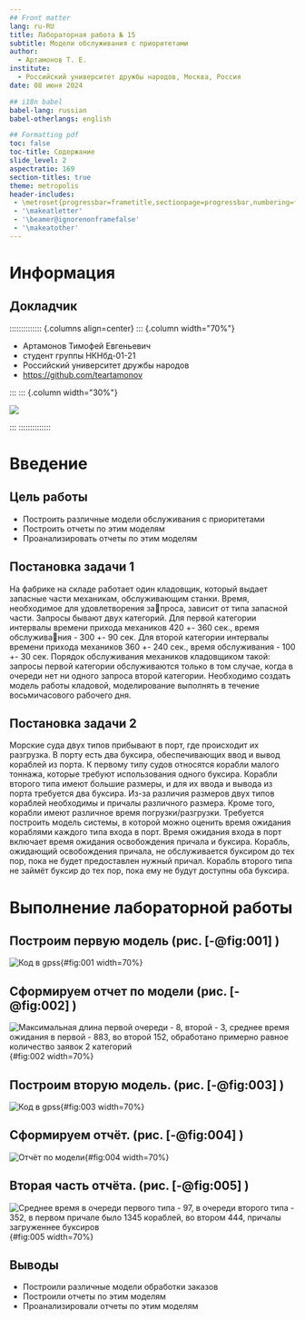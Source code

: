 ```yaml
---
## Front matter
lang: ru-RU
title: Лабораторная работа № 15
subtitle: Модели обслуживания с приоритетами
author:
  - Артамонов Т. Е.
institute:
  - Российский университет дружбы народов, Москва, Россия
date: 08 июня 2024

## i18n babel
babel-lang: russian
babel-otherlangs: english

## Formatting pdf
toc: false
toc-title: Содержание
slide_level: 2
aspectratio: 169
section-titles: true
theme: metropolis
header-includes:
 - \metroset{progressbar=frametitle,sectionpage=progressbar,numbering=fraction}
 - '\makeatletter'
 - '\beamer@ignorenonframefalse'
 - '\makeatother'
---
```


# Информация

## Докладчик

:::::::::::::: {.columns align=center}
::: {.column width="70%"}

  * Артамонов Тимофей Евгеньевич
  * студент группы НКНбд-01-21
  * Российский университет дружбы народов
  * <https://github.com/teartamonov>

:::
::: {.column width="30%"}

![](image/ava.jpg)

:::
::::::::::::::

# Введение

## Цель работы

- Построить различные модели обслуживания с приоритетами
- Построить отчеты по этим моделям
- Проанализировать отчеты по этим моделям

## Постановка задачи 1

На фабрике на складе работает один кладовщик, который выдает запасные части механикам, обслуживающим станки. Время, необходимое для удовлетворения запроса, зависит от типа запасной части. Запросы бывают двух категорий. 
Для первой категории интервалы времени прихода механиков 420 +- 360 сек., время обслуживания - 300 +- 90 сек. Для второй категории интервалы времени прихода механиков 360 +- 240 сек., время обслуживания - 100 +- 30 сек.
Порядок обслуживания механиков кладовщиком такой: запросы первой категории обслуживаются только в том случае, когда в очереди нет ни одного запроса второй категории. Необходимо создать модель работы кладовой, моделирование выполнять в течение восьмичасового рабочего дня.

## Постановка задачи 2

Морские суда двух типов прибывают в порт, где происходит их разгрузка. В порту есть два буксира, обеспечивающих ввод и вывод кораблей из порта. К первому типу судов относятся корабли малого тоннажа, которые требуют использования одного буксира. 
Корабли второго типа имеют большие размеры, и для их ввода и вывода из порта требуется два буксира. Из-за различия размеров двух типов кораблей необходимы и причалы различного размера. Кроме того, корабли имеют различное время погрузки/разгрузки. 
Требуется построить модель системы, в которой можно оценить время ожидания кораблями каждого типа входа в порт. Время ожидания входа в порт включает время ожидания освобождения причала и буксира. 
Корабль, ожидающий освобождения причала, не обслуживается буксиром до тех пор, пока не будет предоставлен нужный причал. Корабль второго типа не займёт буксир до тех пор, пока ему не будут доступны оба буксира.

# Выполнение лабораторной работы

## Построим первую модель (рис. [-@fig:001] )

![Код в gpss](image/1.PNG){#fig:001 width=70%}

## Сформируем отчет по модели (рис. [-@fig:002] )

![Максимальная длина первой очереди - 8, второй - 3, среднее время ожидания в первой - 883, во второй 152, обработано примерно равное количество заявок 2 категорий](image/2.PNG){#fig:002 width=70%}

## Построим вторую модель. (рис. [-@fig:003] )

![Код в gpss](image/3.PNG){#fig:003 width=70%}

## Сформируем отчёт. (рис. [-@fig:004] )

![Отчёт по модели](image/4.PNG){#fig:004 width=70%}

## Вторая часть отчёта. (рис. [-@fig:005] )

![Среднее время в очереди первого типа - 97, в очереди второго типа - 352, в первом причале было 1345 кораблей, во втором 444, причалы загруженнее буксиров](image/5.PNG){#fig:005 width=70%}

## Выводы

- Построили различные модели обработки заказов
- Построили отчеты по этим моделям
- Проанализировали отчеты по этим моделям
